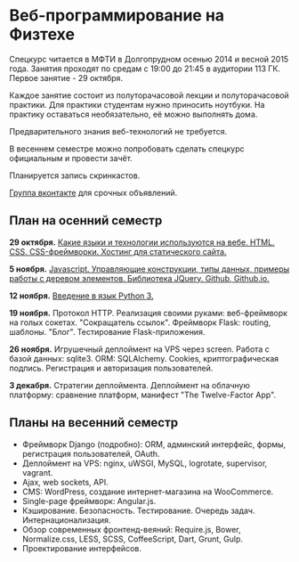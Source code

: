 Веб-программирование на Физтехе
===============

Спецкурс читается в МФТИ в Долгопрудном осенью 2014 и весной 2015 года. Занятия проходят по средам с 19:00 до 21:45 в аудитории 113 ГК. Первое занятие - 29 октября.

Каждое занятие состоит из полуторачасовой лекции и полуторачасовой практики. Для практики студентам нужно приносить ноутбуки. На практику оставаться необязательно, её можно выполнять дома.


Предварительного знания веб-технологий не требуется.

В весеннем семестре можно попробовать сделать спецкурс официальным и провести зачёт.

Планируется запись скринкастов.

[Группа вконтакте](https://vk.com/mipt_web) для срочных объявлений.


План на осенний семестр
----

**29 октября.** [Какие языки и технологии используются на вебе. HTML. CSS. CSS-фреймворки. Хостинг для статического сайта.](01-html-css)

**5 ноября.** [Javascript. Управляющие конструкции, типы данных, примеры работы с деревом элементов. Библиотека JQuery. Github, Github.io.](02-js)

**12 ноября.** [Введение в язык Python 3.](03-python)

**19 ноября.** Протокол HTTP. Реализация своими руками: веб-фреймворк на голых сокетах. "Сокращатель ссылок". Фреймворк Flask: routing, шаблоны. "Блог". Тестирование Flask-приложения.

**26 ноября.** Игрушечный деплоймент на VPS через screen. Работа с базой данных: sqlite3. ORM: SQLAlchemy. Cookies, криптографическая подпись. Регистрация и авторизация пользователей.

**3 декабря.** Стратегии деплоймента. Деплоймент на облачную платформу: сравнение платформ, манифест "The Twelve-Factor App".


Планы на весенний семестр
-----

- Фреймворк Django (подробно): ORM, админский интерфейс, формы, регистрация пользователей, OAuth.
- Деплоймент на VPS: nginx, uWSGI, MySQL, logrotate, supervisor, vagrant.
- Ajax, web sockets, API.
- CMS: WordPress, создание интернет-магазина на WooCommerce.
- Single-page фреймворк: Angular.js.
- Кэширование. Безопасность. Тестирование. Очередь задач. Интернационализация.
- Обзор современных фронтенд-веяний: Require.js, Bower, Normalize.css, LESS, SCSS, CoffeeScript, Dart, Grunt, Gulp.
- Проектирование интерфейсов.
